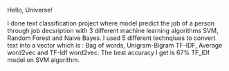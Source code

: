 Hello, Universe!

I done text classification project where model predict the job of a person through job decsription with 3 different machine learning algorithms SVM, Random Forest and Naive Bayes. I used 5 different technqiues to convert text into a vector which is : Bag of words, Unigram-Bigram TF-IDF, Average word2vec and TF-Idf word2vec. The best accuracy I get is 67% TF_IDf model on SVM algorithm. 
